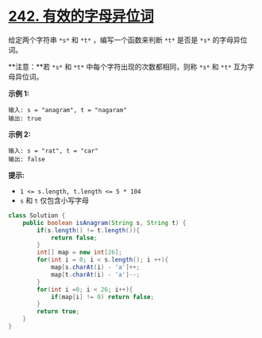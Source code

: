 # [242. 有效的字母异位词](https://leetcode.cn/problems/valid-anagram/)

给定两个字符串 `*s*` 和 `*t*` ，编写一个函数来判断 `*t*` 是否是 `*s*` 的字母异位词。

**注意：**若 `*s*` 和 `*t*` 中每个字符出现的次数都相同，则称 `*s*` 和 `*t*` 互为字母异位词。

 

**示例 1:**

```
输入: s = "anagram", t = "nagaram"
输出: true
```

**示例 2:**

```
输入: s = "rat", t = "car"
输出: false
```

 

**提示:**

- `1 <= s.length, t.length <= 5 * 104`
- `s` 和 `t` 仅包含小写字母



```java
class Solution {
    public boolean isAnagram(String s, String t) {
        if(s.length() != t.length()){
            return false;
        }
        int[] map = new int[26];
        for(int i = 0; i < s.length(); i ++){
            map[s.charAt(i) - 'a']++;
            map[t.charAt(i) - 'a']--;
        }
        for(int i =0; i < 26; i++){
            if(map[i] != 0) return false;
        }
        return true;
    }
}
```

